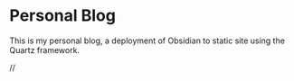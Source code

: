 # Personal Blog
This is my personal blog, a deployment of Obsidian to static site using the Quartz framework.

//
